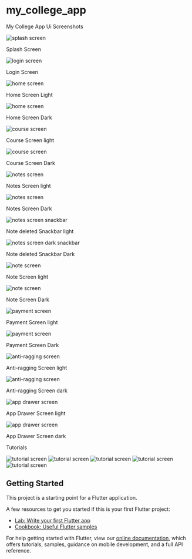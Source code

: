 # my_college_app


My College App Ui Screenshots

![splash screen](screenshots/splash_screen.jpg)

Splash Screen

![login screen](screenshots/login_screen.jpg)

Login Screen

![home screen](screenshots/home_screen_light.jpg)

Home Screen Light

![home screen](screenshots/home_screen_dark.jpg)

Home Screen Dark

![course screen](screenshots/course_screen_light.jpg)

Course Screen light

![course screen](screenshots/course_screen_dark.jpg)

Course Screen Dark

![notes screen](screenshots/notes_screen_light.png)

Notes Screen light

![notes screen](screenshots/notes_screen_dark.png)

Notes Screen Dark

![notes screen snackbar](screenshots/notes_snackbar_light.png)

Note deleted Snackbar light

![notes screen dark snackbar](screenshots/notes_snackbar_dark.png)

Note deleted Snackbar Dark

![note screen](screenshots/note_screen_light.png)

Note Screen light

![note screen](screenshots/note_screen_dark.png)

Note Screen Dark

![payment screen](screenshots/payment_screen_light.png)

Payment Screen light

![payment screen](screenshots/payment_screen_dark.jpg)

Payment Screen Dark

![anti-ragging screen](screenshots/anti_ragging_screen_light.jpg)

Anti-ragging Screen light

![anti-ragging screen](screenshots/anti_ragging_screen_dark.jpg)

Anti-ragging Screen dark

![app drawer screen](screenshots/app_drawer_light.jpg)

App Drawer Screen light

![app drawer screen](screenshots/app_drawer_dark.jpg)

App Drawer Screen dark


Tutorials

![tutorial screen](screenshots/tutorial_screen1.jpg) ![tutorial screen](screenshots/tutorial_screen2.jpg) ![tutorial screen](screenshots/tutorial_screen3.jpg) ![tutorial screen](screenshots/tutorial_screen4.jpg) ![tutorial screen](screenshots/tutorial_screen5.jpg)


## Getting Started

This project is a starting point for a Flutter application.

A few resources to get you started if this is your first Flutter project:

- [Lab: Write your first Flutter app](https://flutter.dev/docs/get-started/codelab)
- [Cookbook: Useful Flutter samples](https://flutter.dev/docs/cookbook)

For help getting started with Flutter, view our
[online documentation](https://flutter.dev/docs), which offers tutorials,
samples, guidance on mobile development, and a full API reference.
